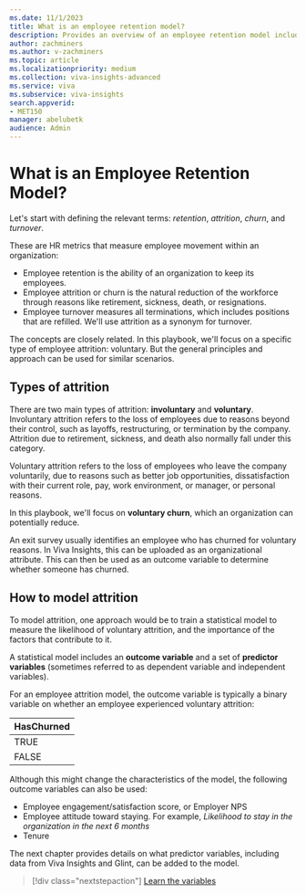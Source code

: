 ```yaml
---
ms.date: 11/1/2023
title: What is an employee retention model?
description: Provides an overview of an employee retention model including terminology like attrition and turnover model.
author: zachminers
ms.author: v-zachminers
ms.topic: article
ms.localizationpriority: medium 
ms.collection: viva-insights-advanced 
ms.service: viva 
ms.subservice: viva-insights 
search.appverid: 
- MET150 
manager: abelubetk
audience: Admin
---
```


# What is an Employee Retention Model?

Let's start with defining the relevant terms: *retention*, *attrition*, *churn*, and *turnover*.

These are HR metrics that measure employee movement within an organization:

- Employee retention is the ability of an organization to keep its employees.
- Employee attrition or churn is the natural reduction of the workforce through reasons like retirement, sickness, death, or resignations.
- Employee turnover measures all terminations, which includes positions that are refilled. We'll use attrition as a synonym for turnover.

The concepts are closely related. In this playbook, we'll focus on a specific type of employee attrition: voluntary. But the general principles and approach can be used for similar scenarios.

## Types of attrition

There are two main types of attrition: **involuntary** and **voluntary**. Involuntary attrition refers to the loss of employees due to reasons beyond their control, such as layoffs, restructuring, or termination by the company. Attrition due to retirement, sickness, and death also normally fall under this category.

Voluntary attrition refers to the loss of employees who leave the company voluntarily, due to reasons such as better job opportunities, dissatisfaction with their current role, pay, work environment, or manager, or personal reasons.

In this playbook, we'll focus on **voluntary churn**, which an organization can potentially reduce.

An exit survey usually identifies an employee who has churned for voluntary reasons. In Viva Insights, this can be uploaded as an organizational attribute. This can then be used as an outcome variable to determine whether someone has churned.

## How to model attrition

To model attrition, one approach would be to train a statistical model to measure the likelihood of voluntary attrition, and the importance of the factors that contribute to it.

A statistical model includes an **outcome variable** and a set of **predictor variables** (sometimes referred to as dependent variable and independent variables).

For an employee attrition model, the outcome variable is typically a binary variable on whether an employee experienced voluntary attrition:

| HasChurned |
| ---------- |
| TRUE |
| FALSE |

Although this might change the characteristics of the model, the following outcome variables can also be used:

- Employee engagement/satisfaction score, or Employer NPS
- Employee attitude toward staying. For example, *Likelihood to stay in the organization in the next 6 months*
- Tenure

The next chapter provides details on what predictor variables, including data from Viva Insights and Glint, can be added to the model.

> [!div class="nextstepaction"]
> [Learn the variables](employee-retention-metrics-queries.md)
